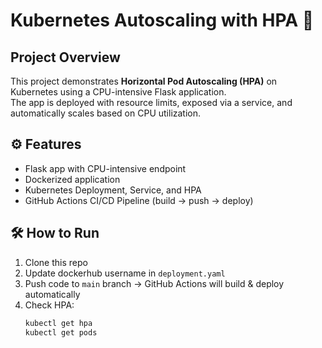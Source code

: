 # Kubernetes Autoscaling with HPA 🚀

## Project Overview
This project demonstrates **Horizontal Pod Autoscaling (HPA)** on Kubernetes using a CPU-intensive Flask application.  
The app is deployed with resource limits, exposed via a service, and automatically scales based on CPU utilization.

## ⚙️ Features
- Flask app with CPU-intensive endpoint
- Dockerized application
- Kubernetes Deployment, Service, and HPA
- GitHub Actions CI/CD Pipeline (build → push → deploy)

## 🛠️ How to Run
1. Clone this repo
2. Update dockerhub username in `deployment.yaml`
3. Push code to `main` branch → GitHub Actions will build & deploy automatically
4. Check HPA:
   ```bash
   kubectl get hpa
   kubectl get pods

